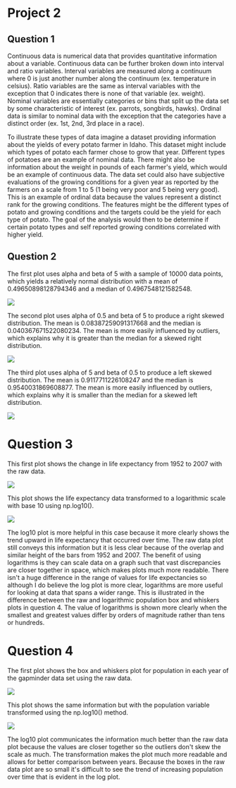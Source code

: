 # Project 2

## Question 1

Continuous data is numerical data that provides quantitative information about a variable. Continuous data can be further broken down into interval and ratio variables. Interval variables are measured along a continuum where 0 is just another number along the continuum (ex. temperature in celsius). Ratio variables are the same as interval variables with the exception that 0 indicates there is none of that variable (ex. weight). Nominal variables are essentially categories or bins that split up the data set by some characteristic of interest (ex. parrots, songbirds, hawks). Ordinal data is similar to nominal data with the exception that the categories have a distinct order (ex. 1st, 2nd, 3rd place in a race). 

To illustrate these types of data imagine a dataset providing information about the yields of every potato farmer in Idaho. This dataset might include which types of potato each farmer chose to grow that year. Different types of potatoes are an example of nominal data. There might also be information about the weight in pounds of each farmer's yield, which would be an example of continuous data. The data set could also have subjective evaluations of the growing conditions for a given year as reported by the farmers on a scale from 1 to 5 (1 being very poor and 5 being very good). This is an example of ordinal data because the values represent a distinct rank for the growing conditions. The features might be the different types of potato and growing conditions and the targets could be the yield for each type of potato. The goal of the analysis would then to be determine if certain potato types and self reported growing conditions correlated with higher yield. 


## Question 2

The first plot uses alpha and beta of 5 with a sample of 10000 data points, which yields a relatively normal distribution with a mean of 0.49650898128794346 and a median of 0.4967548121582548.

![](normal.png)

The second plot uses alpha of 0.5 and beta of 5 to produce a right skewed distribution. The mean is 0.08387259091317668 and the median is 0.040367671522080234. The mean is more easily influenced by outliers, which explains why it is greater than the median for a skewed right distribution.

![](rightskew.png)

The third plot uses alpha of 5 and beta of 0.5 to produce a left skewed distribution. The mean is 0.9117711226108247 and the median is 0.9540031869608877. The mean is more easily influenced by outliers, which explains why it is smaller than the median for a skewed left distribution.

![](leftskew.png)

# Question 3

This first plot shows the change in life expectancy from 1952 to 2007 with the raw data. 

![](rawlifeExp.png)

This plot shows the life expectancy data transformed to a logarithmic scale with base 10 using np.log10(). 

![](loglifeExp.png)

The log10 plot is more helpful in this case because it more clearly shows the trend upward in life expectancy that occurred over time. The raw data plot still conveys this information but it is  less clear because of the overlap and similar height of the bars from 1952 and 2007. The benefit of using logarithms is they can scale data on a graph such that vast discrepancies are closer together in space, which makes plots much more readable. There isn't a huge difference in the range of values for life expectancies so although I do believe the log plot is more clear, logarithms are more useful for looking at data that spans a wider range. This is illustrated in the difference between the raw and logarithmic population box and whiskers plots in question 4. The value of logarithms is shown more clearly when the smallest and greatest values differ by orders of magnitude rather than tens or hundreds. 

# Question 4

The first plot shows the box and whiskers plot for population in each year of the gapminder data set using the raw data.

![](rawPop.png)

This plot shows the same information but with the population variable transformed using the np.log10() method.

![](logPop.png)

The log10 plot communicates the information much better than the raw data plot because the values are closer together so the outliers don't skew the scale as much. The transformation makes the plot much more readable and allows for better comparison between years. Because the boxes in the raw data plot are so small it's difficult to see the trend of increasing population over time that is evident in the log plot.
